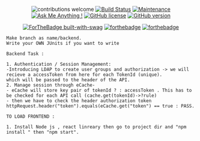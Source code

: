       
  
<div align="center">
 
![contributions welcome](https://img.shields.io/badge/contributions-welcome-brightgreen.svg?style=flat)
[![Build Status](https://travis-ci.com/anuragsarkar97/msgs.svg?branch=master)](https://travis-ci.com/anuragsarkar97/msgs)
[![Maintenance](https://img.shields.io/badge/Maintained%3F-yes-green.svg)](https://GitHub.com/anuragsarkar97/msgs/graphs/commit-activity)
[![Ask Me Anything !](https://img.shields.io/badge/Ask%20me-anything-1abc9c.svg)](https://GitHub.com/anuragsarkar97/msgs)
[![GitHub license](https://img.shields.io/github/license/anuragsarkar97/msgs.svg)](https://github.com/anuragsarkar97/msgs/blob/master/LICENSE)
[![GitHub version](https://badge.fury.io/gh/anuragsarkar97%2Fmsgs.svg)](https://github.com/anuragsarkar97/msgs)

</div>

<div align="center">
  
[![ForTheBadge built-with-swag](http://ForTheBadge.com/images/badges/built-with-swag.svg)](https://GitHub.com/anuragsarakr97/)
[![forthebadge](https://forthebadge.com/images/badges/winter-is-coming.svg)](https://forthebadge.com)
[![forthebadge](https://forthebadge.com/images/badges/powered-by-responsibility.svg)](https://forthebadge.com)
</div>

```
Make branch as name/backend.
Write your OWN JUnits if you want to write

Backend Task : 

1. Authentication / Session Management:
-Introducing LDAP to create user groups and authorization -> we will recieve a accessToken from here for each TokenId (unique).
which will be passed to the header of the API.
2. Manage session through eCache-
- eCache will store key pair of tokenId ? : accessToken . This has to be checked for each API call (cache.get(tokenId)->?rule)
- then we have to check the header authorization token httpRequest.header("token").equals(eCache.get("token") == true : PASS.

TO LOAD FRONTEND :

1. Install Node js , react linreary then go to project dir and "npm install " then "npm start".
```
